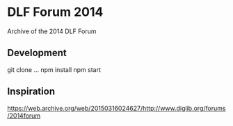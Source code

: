 # DLF Forum 2014

Archive of the 2014 DLF Forum

## Development

git clone ...
npm install
npm start

## Inspiration

<https://web.archive.org/web/20150316024627/http://www.diglib.org/forums/2014forum>